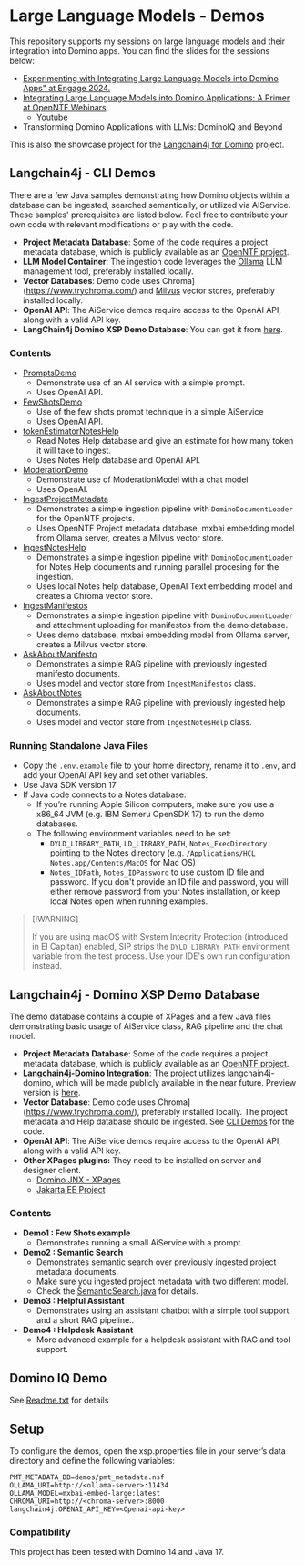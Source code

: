 # Large Language Models - Demos

This repository supports my sessions on large language models and their integration into Domino apps. You can find the slides for the sessions below:

- [Experimenting with Integrating Large Language Models into Domino Apps" at Engage 2024.](https://speakerdeck.com/sbasegmez/engage-2024-experimenting-with-integrating-large-language-models-into-domino-apps)
- [Integrating Large Language Models into Domino Applications: A Primer at OpenNTF Webinars](https://speakerdeck.com/sbasegmez/openntf-webinars-2024-integrating-large-language-models-into-domino-applications-a-primer)
    - [Youtube](https://www.youtube.com/watch?v=TtdR1sX1Kbg)
- Transforming Domino Applications with LLMs: DominoIQ and Beyond

This is also the showcase project for the [Langchain4j for Domino](https://github.com/sbasegmez/langchain4j-domino) project.

## Langchain4j - CLI Demos

There are a few Java samples demonstrating how Domino objects within a database can be ingested, searched semantically, or utilized via AIService. These samples' prerequisites are listed below. Feel free to contribute your own code with relevant modifications or play with the code.

-   **Project Metadata Database**: Some of the code requires a project metadata database, which is publicly available as an [OpenNTF project](https://www.openntf.org/main.nsf/project.xsp?r=project/OpenNTF%20Projects%20Dataset).
-   **LLM Model Container**: The ingestion code leverages the [Ollama](https://ollama.com/) LLM management tool, preferably installed locally.
-   **Vector Databases**: Demo code uses Chroma](https://www.trychroma.com/) and [Milvus](https://milvus.io/) vector stores, preferably installed locally.
-   **OpenAI API**: The AiService demos require access to the OpenAI API, along with a valid API key.
-   **LangChain4j Domino XSP Demo Database**: You can get it from [here](./nsf/odp.langchain4j-xsp-demo).

### Contents

- [PromptsDemo](langchain4j-demos-cli/src/main/java/com/developi/llm/demo/PromptsDemo.java)
    - Demonstrate use of an AI service with a simple prompt.
    - Uses OpenAI API.
- [FewShotsDemo](langchain4j-demos-cli/src/main/java/com/developi/llm/demo/FewShotsDemo.java)
    - Use of the few shots prompt technique in a simple AiService
    - Uses OpenAI API.
- [tokenEstimatorNotesHelp](langchain4j-demos-cli/src/main/java/com/developi/llm/demo/tokenEstimatorNotesHelp.java)
    - Read Notes Help database and give an estimate for how many token it will take to ingest.
    - Uses Notes Help database and OpenAI API.
- [ModerationDemo](langchain4j-demos-cli/src/main/java/com/developi/llm/demo/ModerationDemo.java)
    - Demonstrate use of ModerationModel with a chat model
    - Uses OpenAI.
- [IngestProjectMetadata](langchain4j-demos-cli/src/main/java/com/developi/llm/demo/IngestProjectMetadata.java)
    - Demonstrates a simple ingestion pipeline with `DominoDocumentLoader` for the OpenNTF projects. 
    - Uses OpenNTF Project metadata database,  mxbai embedding model from Ollama server, creates a Milvus vector store.
- [IngestNotesHelp](langchain4j-demos-cli/src/main/java/com/developi/llm/demo/IngestNotesHelp.java)
    - Demonstrates a simple ingestion pipeline with `DominoDocumentLoader` for Notes Help documents and running parallel procesing for the ingestion. 
    - Uses local Notes help database, OpenAI Text embedding model and creates a Chroma vector store.
- [IngestManifestos](langchain4j-demos-cli/src/main/java/com/developi/llm/demo/IngestManifestos.java)
    - Demonstrates a simple ingestion pipeline with `DominoDocumentLoader` and attachment uploading for manifestos from the demo database. 
    - Uses demo database, mxbai embedding model from Ollama server, creates a Milvus vector store.
- [AskAboutManifesto](langchain4j-demos-cli/src/main/java/com/developi/llm/demo/AskAboutManifesto.java)
    - Demonstrates a simple RAG pipeline with previously ingested manifesto documents.
    - Uses model and vector store from `IngestManifestos` class.
- [AskAboutNotes](langchain4j-demos-cli/src/main/java/com/developi/llm/demo/AskAboutNotes.java)
    - Demonstrates a simple RAG pipeline with previously ingested help documents.
    - Uses model and vector store from `IngestNotesHelp` class.

### Running Standalone Java Files

-   Copy the `.env.example` file to your home directory, rename it to `.env`, and add your OpenAI API key and set other variables.
-   Use Java SDK version 17 
-   If Java code connects to a Notes database:
    -   If you’re running Apple Silicon computers, make sure you use a x86_64 JVM (e.g. IBM Semeru OpenSDK 17) to run the demo databases.
    -   The following environment variables need to be set:
        -   `DYLD_LIBRARY_PATH`, `LD_LIBRARY_PATH`, `Notes_ExecDirectory` pointing to the Notes directory (e.g. `/Applications/HCL Notes.app/Contents/MacOS` for Mac OS)
        -   `Notes_IDPath`, `Notes_IDPassword` to use custom ID file and password. If you don't provide an ID file and password, you will either remove password from your Notes installation, or keep local Notes open when running examples.

>   [!WARNING]
>
>   If you are using macOS with System Integrity Protection (introduced in El Capitan) enabled,  SIP strips the `DYLD_LIBRARY_PATH` environment variable from the test process. Use your IDE's own run configuration instead. 

## Langchain4j - Domino XSP Demo Database

The demo database contains a couple of XPages and a few Java files demonstrating basic usage of AiService class, RAG pipeline and the chat model.

-   **Project Metadata Database**: Some of the code requires a project metadata database, which is publicly available as an [OpenNTF project](https://www.openntf.org/main.nsf/project.xsp?r=project/OpenNTF%20Projects%20Dataset).
-   **Langchain4j-Domino Integration**: The project utilizes langchain4j-domino, which will be made publicly available in the near future. Preview version is [here](https://github.com/sbasegmez/langchain4j-domino).
-   **Vector Database**: Demo code uses Chroma](https://www.trychroma.com/), preferably installed locally. The project metadata and Help database should be ingested. See [CLI Demos](langchain4j-demos-cli/) for the code.
-   **OpenAI API**: The AiService demos require access to the OpenAI API, along with a valid API key.
-   **Other XPages plugins:** They need to be installed on server and designer client. 
    -   [Domino JNX - XPages](https://github.com/HCL-TECH-SOFTWARE/domino-jnx)
    -   [Jakarta EE Project](https://www.openntf.org/main.nsf/project.xsp?r=project/XPages%20Jakarta%20EE%20Support)

### Contents

-   **Demo1 : Few Shots example**
    -   Demonstrates running a small AiService with a prompt.
-   **Demo2 : Semantic Search**
    -   Demonstrates semantic search over previously ingested project metadata documents.
    -   Make sure you ingested project metadata with two different model. 
    -   Check the  [SemanticSearch.java](nsf/odp.langchain4j-xsp-demo/Code/Java/com/developi/llm/SemanticSearch.java) for details. 
-   **Demo3 : Helpful Assistant**
    -   Demonstrates using an assistant chatbot with a simple tool support and a short RAG pipeline..
-   **Demo4 : Helpdesk Assistant**
    -   More advanced example for a helpdesk assistant with RAG and tool support.

## Domino IQ Demo

See [Readme.txt](nsf/nsf.engage25-dominoiq-demo/Readme.txt) for details

## Setup

To configure the demos, open the xsp.properties file in your server’s data directory and define the following variables:

```properties
PMT_METADATA_DB=demos/pmt_metadata.nsf
OLLAMA_URI=http://<ollama-server>:11434
OLLAMA_MODEL=mxbai-embed-large:latest
CHROMA_URI=http://<chroma-server>:8000
langchain4j.OPENAI_API_KEY=<Openai-api-key>
```



### Compatibility

This project has been tested with Domino 14 and Java 17.

